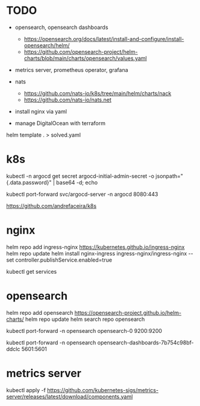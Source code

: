 
# TODO
- opensearch, opensearch dashboards
    - https://opensearch.org/docs/latest/install-and-configure/install-opensearch/helm/
    - https://github.com/opensearch-project/helm-charts/blob/main/charts/opensearch/values.yaml
- metrics server, prometheus operator, grafana
- nats
    - https://github.com/nats-io/k8s/tree/main/helm/charts/nack
    - https://github.com/nats-io/nats.net
    
- install nginx via yaml
- manage DigitalOcean with terraform



helm template . > solved.yaml



# k8s

kubectl -n argocd get secret argocd-initial-admin-secret -o jsonpath="{.data.password}" | base64 -d; echo

kubectl port-forward svc/argocd-server -n argocd 8080:443

https://github.com/andrefaceira/k8s

# nginx

helm repo add ingress-nginx https://kubernetes.github.io/ingress-nginx
helm repo update
helm install nginx-ingress ingress-nginx/ingress-nginx --set controller.publishService.enabled=true

kubectl get services


# opensearch

helm repo add opensearch https://opensearch-project.github.io/helm-charts/
helm repo update
helm search repo opensearch

kubectl port-forward -n opensearch opensearch-0 9200:9200

kubectl port-forward -n opensearch opensearch-dashboards-7b754c98bf-ddclc  5601:5601

# metrics server

kubectl apply -f https://github.com/kubernetes-sigs/metrics-server/releases/latest/download/components.yaml
